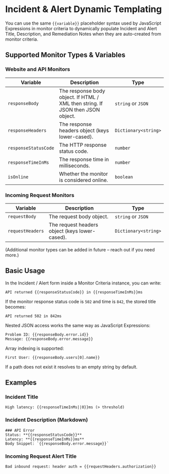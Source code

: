 # Incident & Alert Dynamic Templating

You can use the same `{{variable}}` placeholder syntax used by JavaScript Expressions in monitor criteria to dynamically populate Incident and Alert Title, Description, and Remediation Notes when they are auto-created from monitor criteria.

## Supported Monitor Types & Variables

### Website and API Monitors

| Variable | Description | Type |
| --- | --- | --- |
| `responseBody` | The response body object. If HTML / XML then string. If JSON then JSON object. | `string` or `JSON` |
| `responseHeaders` | The response headers object (keys lower-cased). | `Dictionary<string>` |
| `responseStatusCode` | The HTTP response status code. | `number` |
| `responseTimeInMs` | The response time in milliseconds. | `number` |
| `isOnline` | Whether the monitor is considered online. | `boolean` |

### Incoming Request Monitors

| Variable | Description | Type |
| --- | --- | --- |
| `requestBody` | The request body object. | `string` or `JSON` |
| `requestHeaders` | The request headers object (keys lower-cased). | `Dictionary<string>` |

(Additional monitor types can be added in future – reach out if you need more.)

## Basic Usage

In the Incident / Alert form inside a Monitor Criteria instance, you can write:

```
API returned {{responseStatusCode}} in {{responseTimeInMs}}ms
```

If the monitor response status code is `502` and time is `842`, the stored title becomes:

```
API returned 502 in 842ms
```

Nested JSON access works the same way as JavaScript Expressions:

```
Problem ID: {{responseBody.error.id}}
Message: {{responseBody.error.message}}
```

Array indexing is supported:

```
First User: {{responseBody.users[0].name}}
```

If a path does not exist it resolves to an empty string by default.


## Examples

### Incident Title
```
High latency: {{responseTimeInMs||0}}ms (> threshold)
```

### Incident Description (Markdown)
```
### API Error
Status: **{{responseStatusCode}}**  
Latency: **{{responseTimeInMs}}ms**  
Body Snippet: `{{responseBody.error.message}}`
```

### Incoming Request Alert Title
```
Bad inbound request: header auth = {{requestHeaders.authorization}}
```


